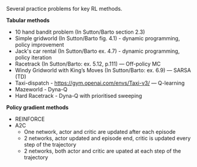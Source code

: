 Several practice problems for key RL methods.

**Tabular methods** </br>
- 10 hand bandit problem (In Sutton/Barto section 2.3)
- Simple gridworld (In Sutton/Barto fig. 4.1) - dynamic programming, policy improvement
- Jack's car rental (In Sutton/Barto ex. 4.7) - dynamic programming, policy iteration
-  Racetrack (In Sutton/Barto: ex. 5.12, p.111) — Off-policy MC
-  Windy Gridworld with King’s Moves (In Sutton/Barto: ex. 6.9)  — SARSA (TD)
-  Taxi-dispatch - https://gym.openai.com/envs/Taxi-v3/ — Q-learning
-  Mazeworld - Dyna-Q
-  Hard Racetrack - Dyna-Q with prioritised sweeping

**Policy gradient methods**
- REINFORCE
- A2C
  - One network, actor and critic are updated after each episode
  - 2 networks, actor updated and episode end, critic is updated every step of the trajectory
  - 2 networks, both actor and critic are upated at each step of the trajectory
